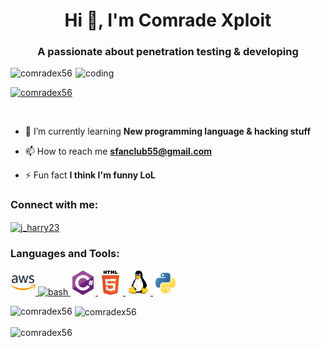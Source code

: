 <h1 align="center">Hi 👋, I'm Comrade Xploit</h1>
<h3 align="center">A passionate about penetration testing & developing</h3>
<img align="right" alt="coding" width="400"
src="https://user-images.githubusercontent..."
<p align="left"> <img src="https://komarev.com/ghpvc/?username=comradex56&label=Profile%20views&color=0e75b6&style=flat" alt="comradex56" /> </p>

<p align="left"> <a href="https://github.com/ryo-ma/github-profile-trophy"><img src="https://github-profile-trophy.vercel.app/?username=comradex56" alt="comradex56" /></a> </p>

<p align="left"> <a href="https://twitter.com/" target="blank"><img src="https://img.shields.io/twitter/follow/?logo=twitter&style=for-the-badge" alt="" /></a> </p>

- 🌱 I’m currently learning **New programming language & hacking stuff**

- 📫 How to reach me **sfanclub55@gmail.com**

- ⚡ Fun fact **I think I'm funny LoL**

<h3 align="left">Connect with me:</h3>
<p align="left">
<a href="https://instagram.com/j_harry23" target="blank"><img align="center" src="https://raw.githubusercontent.com/rahuldkjain/github-profile-readme-generator/master/src/images/icons/Social/instagram.svg" alt="j_harry23" height="30" width="40" /></a>
</p>

<h3 align="left">Languages and Tools:</h3>
<p align="left"> <a href="https://aws.amazon.com" target="_blank" rel="noreferrer"> <img src="https://raw.githubusercontent.com/devicons/devicon/master/icons/amazonwebservices/amazonwebservices-original-wordmark.svg" alt="aws" width="40" height="40"/> </a> <a href="https://www.gnu.org/software/bash/" target="_blank" rel="noreferrer"> <img src="https://www.vectorlogo.zone/logos/gnu_bash/gnu_bash-icon.svg" alt="bash" width="40" height="40"/> </a> <a href="https://www.w3schools.com/cs/" target="_blank" rel="noreferrer"> <img src="https://raw.githubusercontent.com/devicons/devicon/master/icons/csharp/csharp-original.svg" alt="csharp" width="40" height="40"/> </a> <a href="https://www.w3.org/html/" target="_blank" rel="noreferrer"> <img src="https://raw.githubusercontent.com/devicons/devicon/master/icons/html5/html5-original-wordmark.svg" alt="html5" width="40" height="40"/> </a> <a href="https://www.linux.org/" target="_blank" rel="noreferrer"> <img src="https://raw.githubusercontent.com/devicons/devicon/master/icons/linux/linux-original.svg" alt="linux" width="40" height="40"/> </a> <a href="https://www.python.org" target="_blank" rel="noreferrer"> <img src="https://raw.githubusercontent.com/devicons/devicon/master/icons/python/python-original.svg" alt="python" width="40" height="40"/> </a> </p>

<p><img align="left" src="https://github-readme-stats.vercel.app/api/top-langs?username=comradex56&show_icons=true&locale=en&layout=compact" alt="comradex56" /></p>

<p>&nbsp;<img align="center" src="https://github-readme-stats.vercel.app/api?username=comradex56&show_icons=true&locale=en" alt="comradex56" /></p>

<p><img align="center" src="https://github-readme-streak-stats.herokuapp.com/?user=comradex56&" alt="comradex56" /></p>

